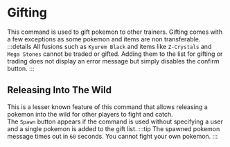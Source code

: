 # Gifting

This command is used to gift pokemon to other trainers. Gifting comes with a few exceptions as some pokemon and items are non transferable.
:::details
All fusions such as `Kyurem Black` and items like `Z-Crystals` and `Mega Stones` cannot be traded or gifted. Adding them to the list for gifting or trading does not display an error message but simply disables the confirm button.
:::

## Releasing Into The Wild

This is a lesser known feature of this command that allows releasing a pokemon into the wild for other players to fight and catch.<br>
The `Spawn` button appears if the command is used without specifying a user and a single pokemon is added to the gift list.
:::tip
The spawned pokemon message times out in `60` seconds. You cannot fight your own pokemon.
:::